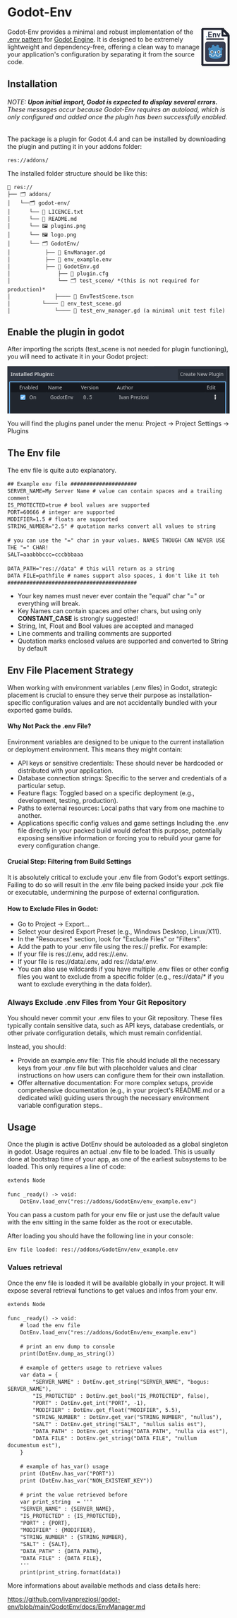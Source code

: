 # Godot-Env
<img align="right" size="50%" src="logo.png"> 

Godot-Env provides a minimal and robust implementation of the  <a href="https://12factor.net/config" target="_blank">.env pattern</a> for <a href="https://godotengine.org/">Godot Engine</a>. It is designed to be extremely lightweight and dependency-free, offering a clean way to manage your application's configuration by separating it from the source code.

## Installation
###### NOTE: **Upon initial import, Godot is expected to display several errors.** These messages occur because Godot-Env requires an autoload, which is only configured and added once the plugin has been successfully enabled.

The package is a plugin for Godot 4.4 and can be installed by downloading the plugin and putting it in your addons folder:

    res://addons/

The installed folder structure should be like this:

    📁 res:// 
    ├── 🗂️ addons/ 
    │	└──🗂️ godot-env/
    │ 	   └── 📄 LICENCE.txt 
    │ 	   └── 📄 README.md
    │ 	   └── 🖼️ plugins.png
    │ 	   └── 🖼️ logo.png
    │ 	   └── 🗂️ GodotEnv/ 
    │	       	├── 📄 EnvManager.gd 
    │	       	├── 📄 env_example.env 
    │	       	├── 📄 GodotEnv.gd 
    │               ├── 📄 plugin.cfg
    │               └── 🗂️ test_scene/ *(this is not required for production)*
    │ 	    	   ├──── 📄 EnvTestScene.tscn 
    │		   └──── 📄 env_test_scene.gd
    │       	   └──── 📄 test_env_manager.gd (a minimal unit test file)

 ## Enable the plugin in godot
After importing the scripts (test_scene is not needed for plugin functioning), you will need to activate it in your Godot project:

<img align="center" size="50%" src="plugins.png"> 

You will find the plugins panel under the menu: Project -> Project Settings -> Plugins

## The Env file
The env file is quite auto explanatory.

    ## Example env file #####################
    SERVER_NAME=My Server Name # value can contain spaces and a trailing comment
    IS_PROTECTED=true # bool values are supported
    PORT=60666 # integer are supported
    MODIFIER=1.5 # floats are supported
    STRING_NUMBER="2.5" # quotation marks convert all values to string
    
    # you can use the "=" char in your values. NAMES THOUGH CAN NEVER USE THE "=" CHAR! 
    SALT=aaabbbccc=cccbbbaaa 
    
    DATA_PATH="res://data" # this will return as a string
    DATA FILE=pathfile # names support also spaces, i don't like it toh
    #########################################

 - Your key names must never ever contain the "equal" char "=" or everything will break.
 - Key Names can contain spaces and other chars, but using only **CONSTANT_CASE** is strongly suggested!
 - String, Int, Float and Bool values are accepted and managed
 - Line comments and trailing comments are supported
 - Quotation marks enclosed values are supported and converted to String by default
## Env File Placement Strategy
When working with environment variables (.env files) in Godot, strategic placement is crucial to ensure they serve their purpose as installation-specific configuration values and are not accidentally bundled with your exported game builds.

#### Why Not Pack the .env File?
Environment variables are designed to be unique to the current installation or deployment environment. This means they might contain:

- API keys or sensitive credentials: These should never be hardcoded or distributed with your application.
- Database connection strings: Specific to the server and credentials of a particular setup.
- Feature flags: Toggled based on a specific deployment (e.g., development, testing, production).
- Paths to external resources: Local paths that vary from one machine to another.
- Applications specific config values and game settings
Including the .env file directly in your packed build would defeat this purpose, potentially exposing sensitive information or forcing you to rebuild your game for every configuration change.

#### Crucial Step: Filtering from Build Settings
It is absolutely critical to exclude your .env file from Godot's export settings. Failing to do so will result in the .env file being packed inside your .pck file or executable, undermining the purpose of external configuration.

#### How to Exclude Files in Godot:
- Go to Project -> Export...
- Select your desired Export Preset (e.g., Windows Desktop, Linux/X11).
- In the "Resources" section, look for "Exclude Files" or "Filters".
- Add the path to your .env file using the res:// prefix. For example:
- If your file is res://.env, add res://.env.
- If your file is res://data/.env, add res://data/.env.
- You can also use wildcards if you have multiple .env files or other config files you want to exclude from a specific folder (e.g., res://data/* if you want to exclude everything in the data folder).

### Always Exclude .env Files from Your Git Repository
You should never commit your .env files to your Git repository. These files typically contain sensitive data, such as API keys, database credentials, or other private configuration details, which must remain confidential.

Instead, you should:

- Provide an example.env file: This file should include all the necessary keys from your .env file but with placeholder values and clear instructions on how users can configure them for their own installation.
- Offer alternative documentation: For more complex setups, provide comprehensive documentation (e.g., in your project's README.md or a dedicated wiki) guiding users through the necessary environment variable configuration steps.. 

## Usage
Once the plugin is active DotEnv should be autoloaded as a global singleton in godot.
Usage requires an actual .env file to be loaded. This is usually done at bootstrap time of your app, as one of the earliest subsystems to be loaded.
This only requires a line of code:

    extends Node
    
    func _ready() -> void:
    	DotEnv.load_env("res://addons/GodotEnv/env_example.env")
You can pass a custom path for your env file or just use the default value with the env sitting in the same folder as the root or executable.

After loading you should have the following line in your console:

    Env file loaded: res://addons/GodotEnv/env_example.env

### Values retrieval
Once the env file is loaded it will be available globally in your project. It will expose several retrieval functions to get values and infos from your env.

    extends Node
    
    func _ready() -> void:
	    # load the env file
    	DotEnv.load_env("res://addons/GodotEnv/env_example.env")
    	
    	# print an env dump to console
    	print(DotEnv.dump_as_string())
    	
    	# example of getters usage to retrieve values
    	var data = {
    		"SERVER_NAME" : DotEnv.get_string("SERVER_NAME", "bogus: SERVER_NAME"),
    		"IS_PROTECTED" : DotEnv.get_bool("IS_PROTECTED", false),
    		"PORT" : DotEnv.get_int("PORT", -1),
    		"MODIFIER" : DotEnv.get_float("MODIFIER", 5.5),
    		"STRING_NUMBER" : DotEnv.get_var("STRING_NUMBER", "nullus"),
    		"SALT" : DotEnv.get_string("SALT", "nullus salis est"),
    		"DATA_PATH" : DotEnv.get_string("DATA_PATH", "nulla via est"),
    		"DATA FILE" : DotEnv.get_string("DATA FILE", "nullum documentum est"),
    	}
    	
    	# example of has_var() usage
    	print (DotEnv.has_var("PORT"))
    	print (DotEnv.has_var("NON_EXISTENT_KEY"))
    	
    	# print the value retrieved before
    	var print_string  = '''
    	"SERVER_NAME" : {SERVER_NAME},
    	"IS_PROTECTED" : {IS_PROTECTED},
    	"PORT" : {PORT},
    	"MODIFIER" : {MODIFIER},
    	"STRING_NUMBER" : {STRING_NUMBER},
    	"SALT" : {SALT},
    	"DATA_PATH" : {DATA_PATH},
    	"DATA FILE" : {DATA FILE},
    	'''
    	print(print_string.format(data))
More informations about available methods and class details here:

https://github.com/ivanpreziosi/godot-env/blob/main/GodotEnv/docs/EnvManager.md
